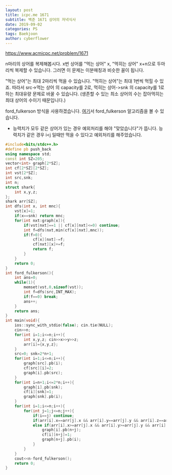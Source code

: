 ```yaml
---
layout: post
title: icpc.me 1671
subtitle: 백준 1671 상어의 저녁식사
date: 2019-09-02
categories: PS
tags: Baekjoon
author: cyberflower
---
```


<https://www.acmicpc.net/problem/1671>

n마리의 상어를 복제해봅시다. x번 상어를 "먹는 상어" x, "먹히는 상어" x+n으로 두마리씩 복제할 수 있습니다. 그러면 이 문제는 이분매칭과 비슷한 꼴이 됩니다.

"먹는 상어"는 최대 2마리씩 먹을 수 있습니다. "먹히는 상어"는 최대 1번씩 먹힐 수 있죠. 따라서 src->먹는 상어 의 capacity를 2로, 먹히는 상어->snk 의 capacity를 1로 하는 최대유량 문제로 바꿀 수 있습니다. (생존할 수 있는 최소 상어의 수는 잡아먹히는 최대 상어의 수이기 때문입니다.)

ford_fulkerson 방식을 사용하겠습니다. [여기](https://cyberflower.github.io/2019/07/28/bimatch.html)서 ford_fulkerson 알고리즘을 볼 수 있습니다.

* 능력치가 모두 같은 상어가 있는 경우 예외처리를 해야 "맞았습니다"가 뜹니다. 능력치가 같은 경우 i<j 일때만 먹을 수 있다고 예외처리를 해주었습니다.

```cpp
#include<bits/stdc++.h>
#define pb push_back
using namespace std;
const int SZ=205;
vector<int> graph[2*SZ];
int cf[2*SZ][2*SZ];
int vst[2*SZ];
int src,snk;
int n;
struct shark{
	int x,y,z;
};
shark arr[SZ];
int dfs(int x, int mnc){
	vst[x]=1;
	if(x==snk) return mnc;
	for(int nxt:graph[x]){
		if(vst[nxt]==1 || cf[x][nxt]<=0) continue;
		int f=dfs(nxt,min(cf[x][nxt],mnc));
		if(f>0){
			cf[x][nxt]-=f;
			cf[nxt][x]+=f;
			return f;			
		}
	}
	return 0;
}
int ford_fulkerson(){
	int ans=0;
	while(1){
		memset(vst,0,sizeof(vst));
		int f=dfs(src,INT_MAX);
		if(f==0) break;
		ans++;
	}
	return ans;
}
int main(void){
	ios::sync_with_stdio(false); cin.tie(NULL);
	cin>>n;
	for(int i=1;i<=n;i++){
		int x,y,z; cin>>x>>y>>z;
		arr[i]={x,y,z};
	}
	src=0; snk=2*n+1;
	for(int i=1;i<=n;i++){
		graph[src].pb(i);
		cf[src][i]=2;
		graph[i].pb(src);
	}
	for(int i=n+1;i<=2*n;i++){
		graph[i].pb(snk);
		cf[i][snk]=1;
		graph[snk].pb(i);
	}
	for(int i=1;i<=n;i++){
		for(int j=1;j<=n;j++){
			if(i==j) continue;
			if(arr[i].x==arr[j].x && arr[i].y==arr[j].y && arr[i].z==arr[j].z && i>j) continue;
			else if(arr[i].x>=arr[j].x && arr[i].y>=arr[j].y && arr[i].z>=arr[j].z){
				graph[i].pb(n+j);
				cf[i][n+j]=1;
				graph[n+j].pb(i);
			}
		}
	}
	cout<<n-ford_fulkerson();
	return 0;
}
```
